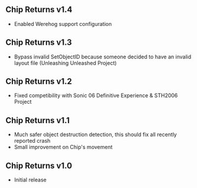 ## Chip Returns v1.4

- Enabled Werehog support configuration


## Chip Returns v1.3

- Bypass invalid SetObjectID because someone decided to have an invalid layout file (Unleashing Unleashed Project)


## Chip Returns v1.2

- Fixed competibility with Sonic 06 Definitive Experience & STH2006 Project


## Chip Returns v1.1

- Much safer object destruction detection, this should fix all recently reported crash
- Small improvement on Chip's movement


## Chip Returns v1.0

- Initial release
